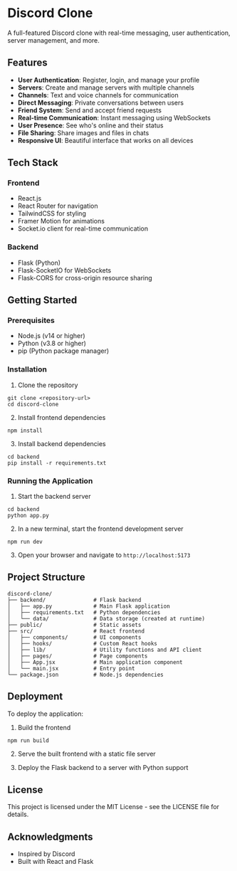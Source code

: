 # Discord Clone

A full-featured Discord clone with real-time messaging, user authentication, server management, and more.

## Features

- **User Authentication**: Register, login, and manage your profile
- **Servers**: Create and manage servers with multiple channels
- **Channels**: Text and voice channels for communication
- **Direct Messaging**: Private conversations between users
- **Friend System**: Send and accept friend requests
- **Real-time Communication**: Instant messaging using WebSockets
- **User Presence**: See who's online and their status
- **File Sharing**: Share images and files in chats
- **Responsive UI**: Beautiful interface that works on all devices

## Tech Stack

### Frontend
- React.js
- React Router for navigation
- TailwindCSS for styling
- Framer Motion for animations
- Socket.io client for real-time communication

### Backend
- Flask (Python)
- Flask-SocketIO for WebSockets
- Flask-CORS for cross-origin resource sharing

## Getting Started

### Prerequisites
- Node.js (v14 or higher)
- Python (v3.8 or higher)
- pip (Python package manager)

### Installation

1. Clone the repository
```
git clone <repository-url>
cd discord-clone
```

2. Install frontend dependencies
```
npm install
```

3. Install backend dependencies
```
cd backend
pip install -r requirements.txt
```

### Running the Application

1. Start the backend server
```
cd backend
python app.py
```

2. In a new terminal, start the frontend development server
```
npm run dev
```

3. Open your browser and navigate to `http://localhost:5173`

## Project Structure

```
discord-clone/
├── backend/               # Flask backend
│   ├── app.py             # Main Flask application
│   ├── requirements.txt   # Python dependencies
│   └── data/              # Data storage (created at runtime)
├── public/                # Static assets
├── src/                   # React frontend
│   ├── components/        # UI components
│   ├── hooks/             # Custom React hooks
│   ├── lib/               # Utility functions and API client
│   ├── pages/             # Page components
│   ├── App.jsx            # Main application component
│   └── main.jsx           # Entry point
└── package.json           # Node.js dependencies
```

## Deployment

To deploy the application:

1. Build the frontend
```
npm run build
```

2. Serve the built frontend with a static file server

3. Deploy the Flask backend to a server with Python support

## License

This project is licensed under the MIT License - see the LICENSE file for details.

## Acknowledgments

- Inspired by Discord
- Built with React and Flask